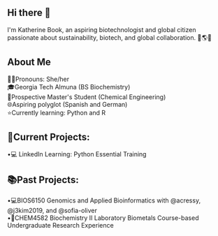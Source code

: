 ## Hi there 👋

I'm Katherine Book, an aspiring biotechnologist and global citizen passionate about sustainability, biotech, and global collaboration. 🧪🌎🌱

## About Me
👩‍🔬Pronouns: She/her  
🎓Georgia Tech Almuna (BS Biochemistry)  
📐Prospective Master's Student (Chemical Engineering)   
🌐Aspiring polyglot (Spanish and German)   
⭐️Currently learning: Python and R  

## 📖Current Projects:  
•💻 LinkedIn Learning: Python Essential Training  
  
## 📚Past Projects:  
•💻BIOS6150 Genomics and Applied Bioinformatics with @acressy, @j3kim2019, and @sofia-oliver  
•🧬CHEM4582 Biochemistry II Laboratory Biometals Course-based Undergraduate Research Experience  
<!--
**kbook6/kbook6** is a ✨ _special_ ✨ repository because its `README.md` (this file) appears on your GitHub profile.

Here are some ideas to get you started:

- 🔭 I’m currently working on ...
- 🌱 I’m currently learning ...
- 👯 I’m looking to collaborate on ...
- 🤔 I’m looking for help with ...
- 💬 Ask me about ...
- 📫 How to reach me: ...
- 😄 Pronouns: ...
- ⚡ Fun fact: ...
-->
